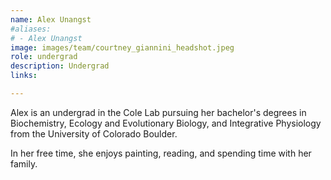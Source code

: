 ```yaml
---
name: Alex Unangst
#aliases:
# - Alex Unangst
image: images/team/courtney_giannini_headshot.jpeg
role: undergrad
description: Undergrad
links:

---
```

Alex is an undergrad in the Cole Lab pursuing her bachelor's degrees in Biochemistry, Ecology and Evolutionary Biology, and Integrative Physiology from the University of Colorado Boulder.

In her free time, she enjoys painting, reading, and spending time with her family. 
